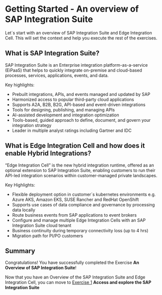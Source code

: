 # Getting Started - An overview of SAP Integration Suite

Let´s start with an overview of SAP Integration Suite and Edge Integration Cell. This will set the context and help you execute the rest of the exercises.

## What is SAP Integration Suite?

SAP Integration Suite is an Enterprise integration platform-as-a-service (EiPaaS) that helps to quickly integrate on-premise and cloud-based processes, services, applications, events, and data. 

Key highlights:

- Prebuilt integrations, APIs, and events managed and updated by SAP
- Harmonized access to popular third-party cloud applications
- Supports A2A, B2B, B2G, API-based and event-driven integrations
- Tools for designing, publishing, and managing APIs
- AI-assisted development and integration optimization
- Tools-based, guided approach to define, document, and govern your integration strategy
- Leader in multiple analyst ratings including Gartner and IDC


## What is Edge Integration Cell and how does it enable Hybrid Integrations?

“Edge Integration Cell” is the new hybrid integration runtime, offered as an optional extension to SAP Integration Suite, enabling customers to run their API-led integration scenarios within customer-managed private landscapes.

Key Highlights:

- Flexible deployment option in customer´s kubernetes environments e.g. Azure AKS, Amazon EKS, SUSE Rancher and RedHat OpenShift
- Supports use cases of data compliance and governance by processing data locally
- Route business events from SAP applications to event brokers
- Configure and manage multiple Edge Integration Cells with an SAP Integration Suite cloud tenant
- Business continuity during temporary connectivity loss (up to 4 hrs)
- Migration path for PI/PO customers

## Summary

Congratulations! You have successfully completed the Exercise **An Overview of SAP Integration Suite**!

Now that you have an Overview of the SAP Integration Suite and Edge Integration Cell, you can move to [Exercise 1](../ex1/README.md) **Access and explore the SAP Integration Suite**
